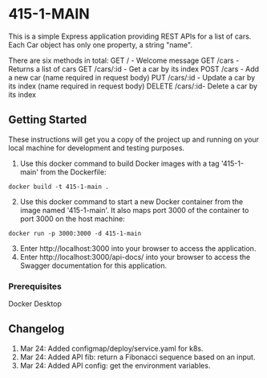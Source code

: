 # 415-1-MAIN
This is a simple Express application providing REST APIs for a list of cars.
Each Car object has only one property, a string "name".

There are six methods in total: 
GET /           - Welcome message
GET /cars       - Returns a list of cars
GET /cars/:id   - Get a car by its index
POST /cars      - Add a new car (name required in request body)
PUT /cars/:id   - Update a car by its index (name required in request body)
DELETE /cars/:id- Delete a car by its index

## Getting Started
These instructions will get you a copy of the project up and running on your local machine for development and testing purposes.
1. Use this docker command to build Docker images with a tag '415-1-main' from the Dockerfile: 
```
docker build -t 415-1-main . 
```
2. Use this docker command to start a new Docker container from the image named '415-1-main'. It also maps port 3000 of the container to port 3000 on the host machine:
```
docker run -p 3000:3000 -d 415-1-main
```
3. Enter http://localhost:3000 into your browser to access the application.
4. Enter http://localhost:3000/api-docs/ into your browser to access the Swagger documentation for this application.

### Prerequisites
Docker Desktop

## Changelog
1. Mar 24: Added configmap/deploy/service.yaml for k8s.
2. Mar 24: Added API fib: return a Fibonacci sequence based on an input.
3. Mar 24: Added API config: get the environment variables.
